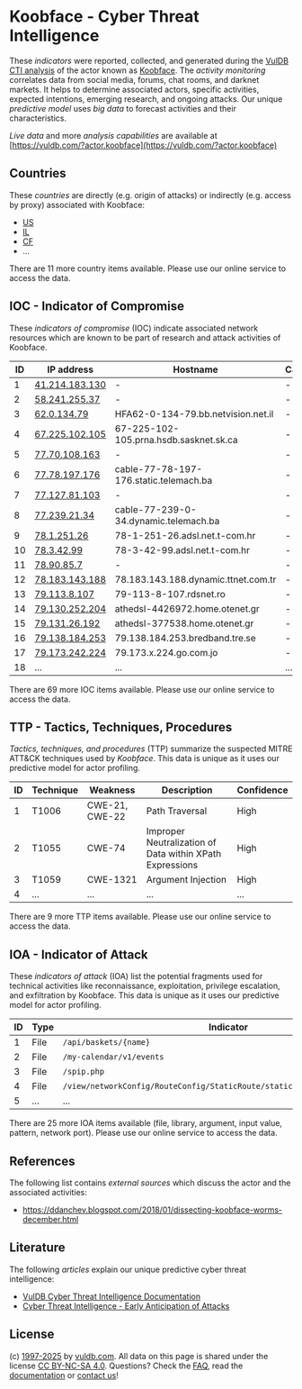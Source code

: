 # Koobface - Cyber Threat Intelligence

These _indicators_ were reported, collected, and generated during the [VulDB CTI analysis](https://vuldb.com/?kb.cti) of the actor known as [Koobface](https://vuldb.com/?actor.koobface). The _activity monitoring_ correlates data from social media, forums, chat rooms, and darknet markets. It helps to determine associated actors, specific activities, expected intentions, emerging research, and ongoing attacks. Our unique _predictive model_ uses _big data_ to forecast activities and their characteristics.

_Live data_ and more _analysis capabilities_ are available at [https://vuldb.com/?actor.koobface](https://vuldb.com/?actor.koobface)

## Countries

These _countries_ are directly (e.g. origin of attacks) or indirectly (e.g. access by proxy) associated with Koobface:

* [US](https://vuldb.com/?country.us)
* [IL](https://vuldb.com/?country.il)
* [CF](https://vuldb.com/?country.cf)
* ...

There are 11 more country items available. Please use our online service to access the data.

## IOC - Indicator of Compromise

These _indicators of compromise_ (IOC) indicate associated network resources which are known to be part of research and attack activities of Koobface.

ID | IP address | Hostname | Campaign | Confidence
-- | ---------- | -------- | -------- | ----------
1 | [41.214.183.130](https://vuldb.com/?ip.41.214.183.130) | - | - | High
2 | [58.241.255.37](https://vuldb.com/?ip.58.241.255.37) | - | - | High
3 | [62.0.134.79](https://vuldb.com/?ip.62.0.134.79) | HFA62-0-134-79.bb.netvision.net.il | - | High
4 | [67.225.102.105](https://vuldb.com/?ip.67.225.102.105) | 67-225-102-105.prna.hsdb.sasknet.sk.ca | - | High
5 | [77.70.108.163](https://vuldb.com/?ip.77.70.108.163) | - | - | High
6 | [77.78.197.176](https://vuldb.com/?ip.77.78.197.176) | cable-77-78-197-176.static.telemach.ba | - | High
7 | [77.127.81.103](https://vuldb.com/?ip.77.127.81.103) | - | - | High
8 | [77.239.21.34](https://vuldb.com/?ip.77.239.21.34) | cable-77-239-0-34.dynamic.telemach.ba | - | High
9 | [78.1.251.26](https://vuldb.com/?ip.78.1.251.26) | 78-1-251-26.adsl.net.t-com.hr | - | High
10 | [78.3.42.99](https://vuldb.com/?ip.78.3.42.99) | 78-3-42-99.adsl.net.t-com.hr | - | High
11 | [78.90.85.7](https://vuldb.com/?ip.78.90.85.7) | - | - | High
12 | [78.183.143.188](https://vuldb.com/?ip.78.183.143.188) | 78.183.143.188.dynamic.ttnet.com.tr | - | High
13 | [79.113.8.107](https://vuldb.com/?ip.79.113.8.107) | 79-113-8-107.rdsnet.ro | - | High
14 | [79.130.252.204](https://vuldb.com/?ip.79.130.252.204) | athedsl-4426972.home.otenet.gr | - | High
15 | [79.131.26.192](https://vuldb.com/?ip.79.131.26.192) | athedsl-377538.home.otenet.gr | - | High
16 | [79.138.184.253](https://vuldb.com/?ip.79.138.184.253) | 79.138.184.253.bredband.tre.se | - | High
17 | [79.173.242.224](https://vuldb.com/?ip.79.173.242.224) | 79.173.x.224.go.com.jo | - | High
18 | ... | ... | ... | ...

There are 69 more IOC items available. Please use our online service to access the data.

## TTP - Tactics, Techniques, Procedures

_Tactics, techniques, and procedures_ (TTP) summarize the suspected MITRE ATT&CK techniques used by _Koobface_. This data is unique as it uses our predictive model for actor profiling.

ID | Technique | Weakness | Description | Confidence
-- | --------- | -------- | ----------- | ----------
1 | T1006 | CWE-21, CWE-22 | Path Traversal | High
2 | T1055 | CWE-74 | Improper Neutralization of Data within XPath Expressions | High
3 | T1059 | CWE-1321 | Argument Injection | High
4 | ... | ... | ... | ...

There are 9 more TTP items available. Please use our online service to access the data.

## IOA - Indicator of Attack

These _indicators of attack_ (IOA) list the potential fragments used for technical activities like reconnaissance, exploitation, privilege escalation, and exfiltration by Koobface. This data is unique as it uses our predictive model for actor profiling.

ID | Type | Indicator | Confidence
-- | ---- | --------- | ----------
1 | File | `/api/baskets/{name}` | High
2 | File | `/my-calendar/v1/events` | High
3 | File | `/spip.php` | Medium
4 | File | `/view/networkConfig/RouteConfig/StaticRoute/static_route_edit_commit.php` | High
5 | ... | ... | ...

There are 25 more IOA items available (file, library, argument, input value, pattern, network port). Please use our online service to access the data.

## References

The following list contains _external sources_ which discuss the actor and the associated activities:

* https://ddanchev.blogspot.com/2018/01/dissecting-koobface-worms-december.html

## Literature

The following _articles_ explain our unique predictive cyber threat intelligence:

* [VulDB Cyber Threat Intelligence Documentation](https://vuldb.com/?kb.cti)
* [Cyber Threat Intelligence - Early Anticipation of Attacks](https://www.scip.ch/en/?labs.20201022)

## License

(c) [1997-2025](https://vuldb.com/?kb.changelog) by [vuldb.com](https://vuldb.com/?kb.about). All data on this page is shared under the license [CC BY-NC-SA 4.0](https://creativecommons.org/licenses/by-nc-sa/4.0/). Questions? Check the [FAQ](https://vuldb.com/?kb.faq), read the [documentation](https://vuldb.com/?kb) or [contact us](https://vuldb.com/?contact)!

